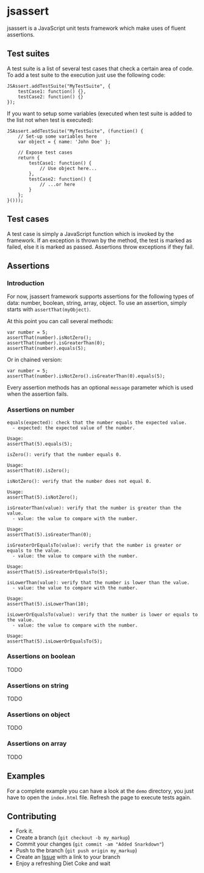 jsassert
========

jsassert is a JavaScript unit tests framework which make uses of fluent assertions.

Test suites
-----------

A test suite is a list of several test cases that check a certain area of code.
To add a test suite to the execution just use the following code:
```
JSAssert.addTestSuite("MyTestSuite", {
    testCase1: function() {},
    testCase2: function() {}
});
```

If you want to setup some variables (executed when test suite is added to the list not when test is executed):
```
JSAssert.addTestSuite("MyTestSuite", (function() {
    // Set-up some variables here
    var object = { name: 'John Doe' };

    // Expose test cases
    return {
        testCase1: function() {
			// Use object here...
		},
        testCase2: function() {
			// ...or here
		}
    };
}()));
```

Test cases
----------

A test case is simply a JavaScript function which is invoked by the framework. If an exception is thrown by the method, the test is marked
as failed, else it is marked as passed. Assertions throw exceptions if they fail.


Assertions
----------

### Introduction

For now, jsassert framework supports assertions for the following types of data: number, boolean, string, array, object.
To use an assertion, simply starts with `assertThat(myObject)`.

At this point you can call several methods:
```
var number = 5;
assertThat(number).isNotZero();
assertThat(number).isGreaterThan(0);
assertThat(number).equals(5);
```

Or in chained version:
```
var number = 5;
assertThat(number).isNotZero().isGreaterThan(0).equals(5);
```

Every assertion methods has an optional `message` parameter which is used when the assertion fails.

### Assertions on number

```
equals(expected): check that the number equals the expected value.
  - expected: the expected value of the number.

Usage:
assertThat(5).equals(5);
```

```
isZero(): verify that the number equals 0.

Usage:
assertThat(0).isZero();
```

```
isNotZero(): verify that the number does not equal 0.

Usage:
assertThat(5).isNotZero();
```

```
isGreaterThan(value): verify that the number is greater than the value.
  - value: the value to compare with the number.

Usage:
assertThat(5).isGreaterThan(0);
```

```
isGreaterOrEqualsTo(value): verify that the number is greater or equals to the value.
  - value: the value to compare with the number.

Usage:
assertThat(5).isGreaterOrEqualsTo(5);
```

```
isLowerThan(value): verify that the number is lower than the value.
  - value: the value to compare with the number.

Usage:
assertThat(5).isLowerThan(10);
```

```
isLowerOrEqualsTo(value): verify that the number is lower or equals to the value.
  - value: the value to compare with the number.

Usage:
assertThat(5).isLowerOrEqualsTo(5);
```

### Assertions on boolean

TODO

### Assertions on string

TODO

### Assertions on object

TODO

### Assertions on array

TODO


Examples
--------

For a complete example you can have a look at the `demo` directory, you just have to open the `index.html` file.
Refresh the page to execute tests again.


Contributing
------------

-   Fork it.
-   Create a branch (`git checkout -b my_markup`)
-   Commit your changes (`git commit -am "Added Snarkdown"`)
-   Push to the branch (`git push origin my_markup`)
-   Create an [Issue](https://github.com/mkhelif/jsassert/issues) with a link to your branch
-   Enjoy a refreshing Diet Coke and wait